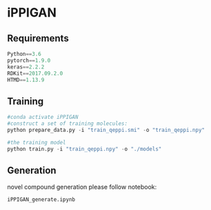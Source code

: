 # iPPIGAN




## Requirements
```python
Python==3.6
pytorch==1.9.0
keras==2.2.2
RDKit==2017.09.2.0
HTMD==1.13.9
```

## Training
```python
#conda activate iPPIGAN
#construct a set of training molecules:
python prepare_data.py -i "train_qeppi.smi" -o "train_qeppi.npy"

#the training model
python train.py -i "train_qeppi.npy" -o "./models"
```

## Generation
novel compound generation please follow notebook:

```python
iPPIGAN_generate.ipynb
```




